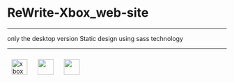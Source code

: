 <h1>ReWrite-Xbox_web-site</h1>
<hr>
<p>only the desktop version
Static design using sass technology</p>
<hr>

<div>
<img style="margin:10px" width="36" height="36" src="https://assets.xboxservices.com/assets/bb/df/bbdfd5f1-37b1-4117-89eb-434e1cdfd7cf.svg?n=03958693_App-Icon-0_120x120.svg" alt="xbox logo">
<img style="margin:10px" width="36" height="36" src="https://s32.picofile.com/file/8478593376/sass.png">
<img style="margin:10px" width="36" height="36" src="https://s32.picofile.com/file/8478593334/html.png">

</div>

